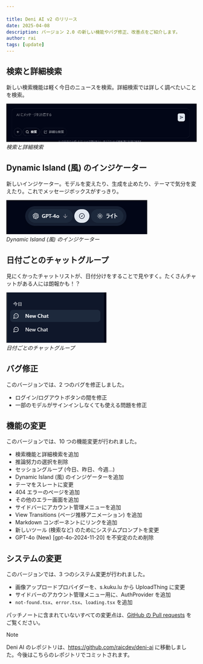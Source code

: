 ```yaml
---

title: Deni AI v2 のリリース
date: 2025-04-08
description: バージョン 2.0 の新しい機能やバグ修正、改善点をご紹介します。
author: rai
tags: [update]
---
```


## 検索と詳細検索

新しい検索機能は軽く今日のニュースを検索。詳細検索では詳しく調べたいことを検索。

![検索と詳細検索](search-feature.png)
*検索と詳細検索*

## Dynamic Island (風) のインジケーター

新しいインジケーター。モデルを変えたり、生成を止めたり、テーマで気分を変えたり。これでメッセージボックスがすっきり。

![Dynamic Island (風) のインジケーター](dynamic-island.png)<br />
*Dynamic Island (風) のインジケーター*

## 日付ごとのチャットグループ

見にくかったチャットリストが、日付分けをすることで見やすく。たくさんチャットがある人には朗報かも！？

![日付ごとのチャットグループ](session-grouping.png)<br />
*日付ごとのチャットグループ*

## バグ修正

このバージョンでは、2 つのバグを修正しました。

- ログイン/ログアウトボタンの間を修正
- 一部のモデルがサインインしなくても使える問題を修正

## 機能の変更

このバージョンでは、10 つの機能変更が行われました。

- 検索機能と詳細検索を追加
- 推論努力の選択を削除
- セッショングループ (今日、昨日、今週...)
- Dynamic Island (風) のインジゲーターを追加
- テーマをスレートに変更
- 404 エラーのページを追加
- その他のエラー画面を追加
- サイドバーにアカウント管理メニューを追加
- View Transitions (ページ推移アニメーション) を追加
- Markdown コンポーネントにリンクを追加
- 新しいツール (検索など) のためにシステムプロンプトを変更
- GPT-4o (New) [gpt-4o-2024-11-20] を不安定のため削除

## システムの変更

このバージョンでは、3 つのシステム変更が行われました。

- 画像アップロードプロバイダーを、s.kuku.lu から UploadThing に変更
- サイドバーのアカウント管理メニュー用に、AuthProvider を追加
- `not-found.tsx`、`error.tsx`、`loading.tsx` を追加

パッチノートに含まれていないすべての変更点は、[GitHub の Pull requests](https://github.com/raicdev/upl-next/pull/4) をご覧ください。

> [!NOTE]
> Deni AI のレポジトリは、https://github.com/raicdev/deni-ai に移動しました。今後はこちらのレポジトリでコミットされます。